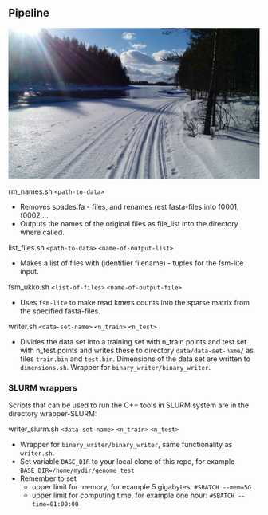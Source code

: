 ## Pipeline
![](Lentua.jpg)


rm_names.sh `<path-to-data> `
  - Removes spades.fa - files, and renames rest fasta-files into f0001, f0002,...
  - Outputs the names of the original files as file_list into the directory where called.

list_files.sh `<path-to-data>` `<name-of-output-list>`
  - Makes a list of files with (identifier filename) - tuples for the fsm-lite input.  

fsm_ukko.sh `<list-of-files>` `<name-of-output-file>`
  - Uses `fsm-lite` to make read kmers counts into the sparse matrix from the specified fasta-files.

writer.sh `<data-set-name>` `<n_train>` `<n_test>`
  - Divides the data set into a training set with n_train points and test set with n_test points and writes these to directory `data/data-set-name/` as files `train.bin` and `test.bin`. Dimensions of the data set are written to `dimensions.sh`. Wrapper for `binary_writer/binary_writer`.

### SLURM wrappers

Scripts that can be used to run the C++ tools in SLURM system are in the directory wrapper-SLURM:

writer_slurm.sh `<data-set-name>` `<n_train>` `<n_test>`
 - Wrapper for `binary_writer/binary_writer`, same functionality as `writer.sh`.
 - Set variable `BASE_DIR` to your local clone of this repo, for example `BASE_DIR=/home/mydir/genome_test`
 - Remember to set
    - upper limit for memory, for example 5 gigabytes: `#SBATCH --mem=5G`
    - upper limit for computing time, for example one hour: `#SBATCH --time=01:00:00`
